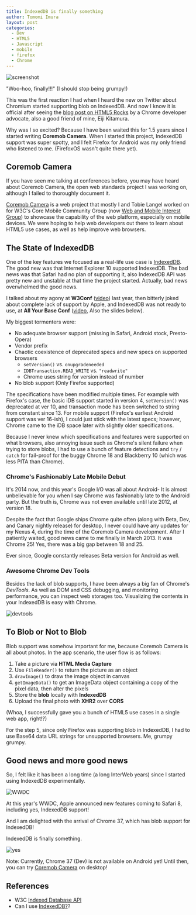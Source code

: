 ```yaml
---
title: IndexedDB is finally something
author: Tomomi Imura
layout: post
categories:
  - Dev
  - HTML5
  - Javascript
  - mobile
  - firefox
  - Chrome  
---
```


![screenshot](/assets/images/articles/2014/07/coremob-camera-idb.png "IndexedDB in Coremob Camera app")
"Woo-hoo, finally!!!" (I should stop being grumpy!) This was the first reaction I had when I heard the new on Twitter about Chromium started supporting blob on IndexedDB. And now I know it is official after seeing the [blog post on HTML5 Rocks][html5rocks] by a Chrome developer advocate, also a good friend of mine, Eiji Kitamura.Why was I so excited? Because I have been waited this for 1.5 years since I started writing **Coremob Camera**. When I started this project, IndexedDB support was super spotty, and I felt Firefox for Android was my only friend who listened to me. (FirefoxOS wasn't quite there yet).## Coremob CameraIf you have seen me talking at conferences before, you may have heard about Coremob Camera, the open web standards project I was working on, although I failed to thoroughly document it.[Coremob Camera][coremobcamera] is a web project that mostly I and Tobie Langel worked on for W3C's Core Mobile Community Group (now [Web and Mobile Interest Group][webmob]) to showcase the capability of the web platform, especially on mobile devices. We were hoping to help web developers out there to learn about HTML5 use cases, as well as help improve web browsers.## The State of IndexedDBOne of the key features we focused as a real-life use case is [IndexedDB][w3c]. The good new was that Internet Explorer 10 supported IndexedDB. The bad news was that Safari had no plan of supporting it, also IndexedDB API was pretty new and unstable at that time the project started. Actually, bad news overwhelmed the good news.I talked about my agony at **W3Conf** ([video][w3conf]) last year, then bitterly joked about complete lack of support by Apple, and IndexedDB was not ready to use, at **All Your Base Conf** ([video][ayb], Also the slides below).<script async class="speakerdeck-embed" data-id="bda5d8c019b201318b443620859eaef1" data-ratio="1.6" src="//speakerdeck.com/assets/embed.js"></script>My biggest tormenters were:- No adequate browser support (missing in Safari, Android stock, Presto-Opera)- Vendor prefix- Chaotic coexistence of deprecated specs and new specs on supported browsers    - `setVersion()` vs. `onupgradeneeded`   - `IDBTransaction.READ_WRITE` vs. `"readwrite"`   - Chrome uses string for version instead of number- No blob support (Only Firefox supported)   The specifications have been modified multiple times. For example with Firefox's case, the basic iDB support started in version 4, `setVersion()` was deprecated at ver 10, and transaction mode has been switched to string from constant since 13. For mobile support (Firefox's earliest Android support was ver 16-ish), I could just stick with the latest specs; however, Chrome came to the iDB space later with slightly older specifications.Because I never knew which specifications and features were supported on what browsers, also annoying issue such as Chrome's silent failure when trying to store blobs, I had to use a bunch of feature detections and  `try` / `catch` for fail-proof for the buggy Chrome 18 and Blackberry 10 (which was less PITA than Chrome).### Chrome's Fashionably Late Mobile DebutIt's 2014 now, and this year's Google I/O was all about Android-It is almost unbelievable for you when I say Chrome was fashionably late to the Android party. But the truth is, Chrome was not even available until late 2012, at version 18.Despite the fact that Google ships Chrome quite often (along with Beta, Dev, and Canary nightly release) for desktop, I never could have any updates for my Nexus 4, during the time of the Coremob Camera development. After I patiently waited, good news came to me finally in March 2013. It was Chrome 25! Yes, there was a big gap between 18 and 25.Ever since, Google constantly releases Beta version for Android as well.### Awesome Chrome Dev ToolsBesides the lack of blob supports, I have been always a big fan of Chrome's *DevTools*. As well as DOM and CSS debugging, and monitoring performance, you can inspect web storages too. Visualizing the contents in your IndexedDB is easy with Chrome.![devtools](/assets/images/articles/2014/07/devtools.gif "Inspect iDB on Chrome DevTools")## To Blob or Not to BlobBlob support was somehow important for me, because Coremob Camera is all about photos. In the app scenario, the user flow is as follows:1. Take a picture via **HTML Media Capture**2. Use `FileReader()` to return the picture as an object3. `drawImage()` to draw the image object in canvas4. `getImageData()` to get an ImageData object containing a copy of the pixel data, then alter the pixels5. Store the **blob** locally with **IndexedDB**6. Upload the final photo with **XHR2** over **CORS**(Whoa, I successfully gave you a bunch of HTML5 use cases in a single web app, right!?)For the step 5, since only Firefox was supporting blob in IndexedDB, I had to use Base64 data URL strings for unsupported browsers. Me, grumpy grumpy.## Good news and more good newsSo, I felt like it has been a long time (a long InterWeb years) since I started using IndexedDB experimentally.![WWDC](/assets/images/articles/2014/07/wwdc.png "Safari 8")At this year's WWDC, Apple announced new features coming to Safari 8, including yes, IndexedDB support! And I am delighted with the arrival of Chrome 37, which has blob support for IndexedDB!IndexedDB is finally something.![yes](/assets/images/articles/2014/07/cry.png "Finally!")Note: Currently, Chrome 37 (Dev) is not available on Android yet! Until then, you can try [Coremob Camera][app] on desktop!

## References

- W3C [Indexed Database API][w3c]
- Can I use [IndexedDB?][caniuse]?


[coremobcamera]: https://github.com/coremob/camera/
[webmob]: http://www.w3.org/Mobile/IG/
[html5rocks]: http://updates.html5rocks.com/2014/07/Blob-support-for-IndexedDB-landed-on-Chrome-Dev
[w3c]: http://www.w3.org/TR/IndexedDB/
[caniuse]: http://caniuse.com/indexeddb
[w3conf]: https://www.youtube.com/watch?v=3Afi-v-m_Gc
[ayb]: https://vimeo.com/83837733
[app]: coremob.github.com/camera/vanilla/index.html